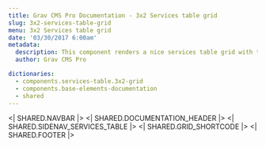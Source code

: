 ```yaml
---
title: Grav CMS Pro Documentation - 3x2 Services table grid
slug: 3x2-services-table-grid
menu: 3x2 Services table grid
date: '03/30/2017 6:00am'
metadata:
  description: This component renders a nice services table grid with three columns
  author: Grav CMS Pro

dictionaries:
  - components.services-table.3x2-grid
  - components.base-elements-documentation
  - shared
---
```


<| SHARED.NAVBAR |>
<| SHARED.DOCUMENTATION_HEADER |>
<| SHARED.SIDENAV_SERVICES_TABLE |>
<| SHARED.GRID_SHORTCODE |>
<| SHARED.FOOTER |>

